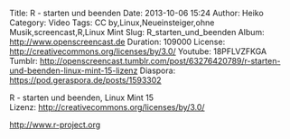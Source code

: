Title: R - starten und beenden
Date: 2013-10-06 15:24
Author: Heiko
Category: Video
Tags: CC by,Linux,Neueinsteiger,ohne Musik,screencast,R,Linux Mint
Slug: R_starten_und_beenden
Album: http://www.openscreencast.de
Duration: 109000
License: http://creativecommons.org/licenses/by/3.0/
Youtube: 18PFLVZFKGA
Tumblr: http://openscreencast.tumblr.com/post/63276420789/r-starten-und-beenden-linux-mint-15-lizenz
Diaspora: https://pod.geraspora.de/posts/1593302

R - starten und beenden, Linux Mint 15  
Lizenz: <http://creativecommons.org/licenses/by/3.0/>  
  
<http://www.r-project.org>

